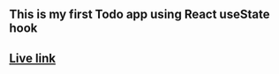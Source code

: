  <h2>This is my first Todo app using React useState hook </h2>

<h2>   <a href="https://main--cosmic-cactus-a2d294.netlify.app/https://main--cosmic-cactus-a2d294.netlify.app/"> Live link </h2>
